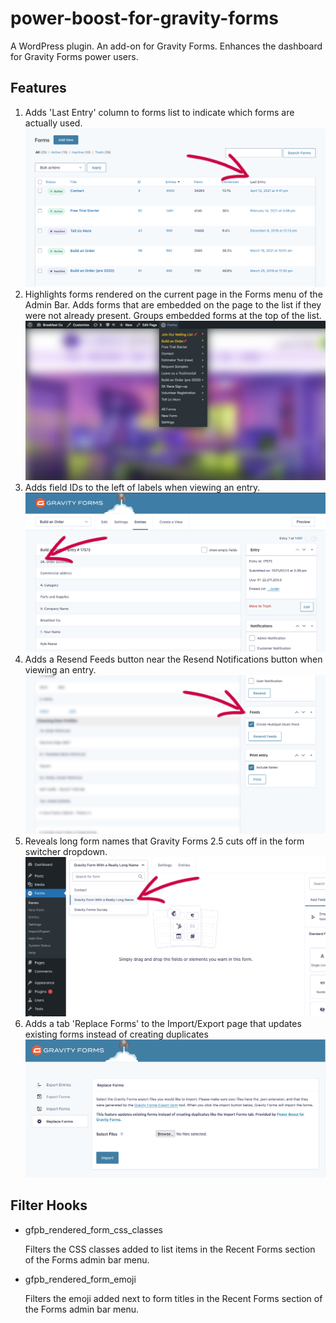 #  power-boost-for-gravity-forms

A WordPress plugin. An add-on for Gravity Forms. Enhances the dashboard for Gravity Forms power users.

## Features

1. Adds 'Last Entry' column to forms list to indicate which forms are actually used.
   ![screenshot-1](assets/screenshot-1.png)
1. Highlights forms rendered on the current page in the Forms menu of the Admin Bar. Adds forms that are embedded on the page to the list if they were not already present. Groups embedded forms at the top of the list.
   ![screenshot-2](assets/screenshot-2.png)
1. Adds field IDs to the left of labels when viewing an entry.
   ![screenshot-3](assets/screenshot-3.png)
1. Adds a Resend Feeds button near the Resend Notifications button when viewing an entry.
   ![screenshot-4](assets/screenshot-4.png)
1. Reveals long form names that Gravity Forms 2.5 cuts off in the form switcher dropdown.
   ![screenshot-5](assets/screenshot-5.png)
1. Adds a tab 'Replace Forms' to the Import/Export page that updates existing forms instead of creating duplicates
   ![screenshot-6](assets/screenshot-6.png)

## Filter Hooks

- gfpb_rendered_form_css_classes

  Filters the CSS classes added to list items in the Recent Forms section of the
  Forms admin bar menu.

- gfpb_rendered_form_emoji

  Filters the emoji added next to form titles in the Recent Forms section of the
  Forms admin bar menu.